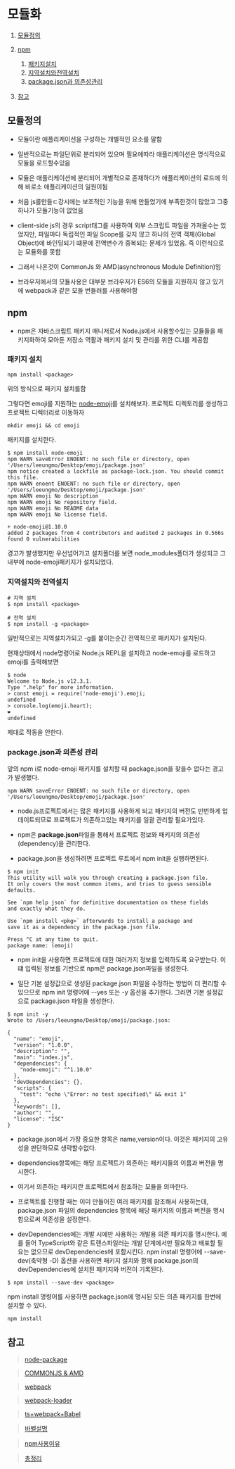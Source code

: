 # 모듈화

1. [모듈정의](#모듈정의)

2. [npm](#npm)

   1. [패키지설치](#패키지-설치)
   2. [지역설치와전역설치](#지역설치와-전역설치)
   3. [package.json과 의존성관리](#packagejson과-의존성-관리)

3. [참고](#참고)

## 모듈정의

- 모듈이란 애플리케이션을 구성하는 개별적인 요소를 말함
- 일반적으로는 파일단위로 분리되어 있으며 필요에따라 애플리케이션은 명식적으로 모듈을 로드할수있음
- 모듈은 애플리케이션에 분리되어 개별적으로 존재하다가 애플리케이션의 로드에 의해 비로소 애플리케이션의 일원이됨
- 처음 js를만들ㄷ강시에는 보조적인 기능을 위해 만들었기에 부족한것이 많았고 그중하나가 모듈기능이 없었음
- client-side js의 경우 script태그를 사용하여 외부 스크립트 파일을 가져올수는 있었지만, 파일마다 독립적인 파일 Scope를 갖지 않고 하나의 전역 객체(Global Object)에 바인딩되기 떄문에 전역변수가 중복되는 문제가 있었음. 즉 이런식으로는 모듈화를 못함

- 그래서 나온것이 CommonJs 와 AMD(asynchronous Module Definition)임
- 브라우저에서의 모듈사용은 대부분 브라우저가 ES6의 모듈을 지원하지 않고 있기에 webpack과 같은 모들 번들러를 사용해야함

## npm

- npm은 자바스크립트 패키지 매니저로서 Node.js에서 사용할수있는 모듈들을 패키지화하여 모아둔 저장소 역활과 패키지 설치 및 관리를 위한 CLI를 제공함

### 패키지 설치

```
npm install <package>
```

위의 방식으로 패키지 설치를함

그렇다면 emoji를 지원하는 [node-emoji](https://www.npmjs.com/package/node-emoji)를 설치해보자.
프로젝트 디렉토리를 생성하고 프로젝트 디렉터리로 이동하자

```
mkdir emoji && cd emoji
```

패키지를 설치한다.

```
$ npm install node-emoji
npm WARN saveError ENOENT: no such file or directory, open '/Users/leeungmo/Desktop/emoji/package.json'
npm notice created a lockfile as package-lock.json. You should commit this file.
npm WARN enoent ENOENT: no such file or directory, open '/Users/leeungmo/Desktop/emoji/package.json'
npm WARN emoji No description
npm WARN emoji No repository field.
npm WARN emoji No README data
npm WARN emoji No license field.

+ node-emoji@1.10.0
added 2 packages from 4 contributors and audited 2 packages in 0.566s
found 0 vulnerabilities

```

경고가 발생했지만 우선넘어가고 설치폴더를 보면 node_modules폴더가 생성되고 그 내부에 node-emoji패키지가 설치되었다.

### 지역설치와 전역설치

```
# 지역 설치
$ npm install <package>

# 전역 설치
$ npm install -g <package>
```

일반적으로는 지역설치가되고 -g를 붙이는순간 전역적으로 패키지가 설치된다.

현재상태에서 node명령어로 Node.js REPL을 설치하고 node-emoji를 로드하고 emoji를 출력해보면

```
$ node
Welcome to Node.js v12.3.1.
Type ".help" for more information.
> const emoji = require('node-emoji').emoji;
undefined
> console.log(emoji.heart);
❤️
undefined
```

제대로 작동을 안한다.

### package.json과 의존성 관리

앞의 npm i로 node-emoji 패키지를 설치할 때 package.json을 찾을수 없다는 경고가 발생했다.

```
npm WARN saveError ENOENT: no such file or directory, open '/Users/leeungmo/Desktop/emoji/package.json'
```

- node.js프로젝트에서는 많은 패키지를 사용하게 되고 패키지의 버전도 빈번하게 업데이트되므로 프로젝트가 의존하고있는 패키지를 일괄 관리할 필요가있다.

- npm은 **package.json**파일을 통해서 프로젝트 정보와 패키지의 의존성(dependency)을 관리한다.
- package.json을 생성하려면 프로젝트 루트에서 npm init을 실행하면된다.

```
$ npm init
This utility will walk you through creating a package.json file.
It only covers the most common items, and tries to guess sensible defaults.

See `npm help json` for definitive documentation on these fields
and exactly what they do.

Use `npm install <pkg>` afterwards to install a package and
save it as a dependency in the package.json file.

Press ^C at any time to quit.
package name: (emoji)

```

- npm init을 사용하면 프로젝트에 대한 여러가지 정보를 입력하도록 요구받는다.
  이떄 입력된 정보를 기반으로 npm은 package.json파일을 생성한다.

- 일단 기본 설정값으로 생성된 package.json 파일을 수정하는 방법이 더 편리할 수 있으므로 npm init 명령어에 --yes 또는 -y 옵션을 추가한다. 그러면 기본 설정값으로 package.json 파일을 생성한다.

```
$ npm init -y
Wrote to /Users/leeungmo/Desktop/emoji/package.json:

{
  "name": "emoji",
  "version": "1.0.0",
  "description": "",
  "main": "index.js",
  "dependencies": {
    "node-emoji": "^1.10.0"
  },
  "devDependencies": {},
  "scripts": {
    "test": "echo \"Error: no test specified\" && exit 1"
  },
  "keywords": [],
  "author": "",
  "license": "ISC"
}
```

- package.json에서 가장 중요한 항목은 name,version이다.
  이것은 패키지의 고유성을 판단하므로 생략할수없다.
- dependencies항목에는 해당 프로젝트가 의존하는 패키지들의 이름과 버전을 명시한다.
- 여기서 의존하는 패키지란 프로젝트에서 참조하는 모듈을 의마한다.
- 프로젝트를 진행할 때는 이미 만들어진 여러 패키지를 참조해서 사용하는데, package.json 파일의 dependencies 항목에 해당 패키지의 이름과 버전을 명시함으로써 의존성을 설정한다.

- devDependencies에는 개발 시에만 사용하는 개발용 의존 패키지를 명시한다. 예를 들어 TypeScript와 같은 트랜스파일러는 개발 단계에서만 필요하고 배포할 필요는 없으므로 devDependencies에 포함시킨다. npm install 명령어에 --save-dev(축약형 -D) 옵션을 사용하면 패키지 설치와 함께 package.json의 devDependencies에 설치된 패키지와 버전이 기록된다.

```
$ npm install --save-dev <package>
```

npm install 명령어를 사용하면 package.json에 명시된 모든 의존 패키지를 한번에 설치할 수 있다.

```
npm install
```

## 참고

> [node-package](https://poiemaweb.com/nodejs-npm)

> [COMMONJS & AMD](https://d2.naver.com/helloworld/12864)

> [webpack](https://ingg.dev/webpack/)

> [webpack-loader](https://joshua1988.github.io/webpack-guide/concepts/loader.html#%EB%A1%9C%EB%8D%94-%EC%A0%81%EC%9A%A9-%EC%88%9C%EC%84%9C)

> [ts+webpack+Babel](https://codermun-log.tistory.com/605)

> [바벨설명](https://lihano.tistory.com/20)

> [npm사용이유](https://stackoverflow.com/questions/31930370/what-is-npm-and-why-do-i-need-it)

> [총정리](https://www.hyojae.info/db57bc7b-0fbd-46bc-a71b-e45bcbfad26e)
